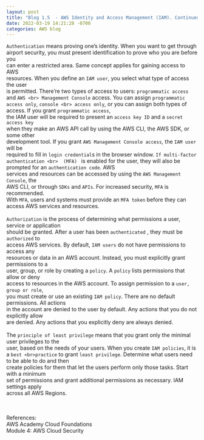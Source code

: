 ```yaml
---
layout: post
title: "Blog 1.5  - AWS Identity and Access Management (IAM). Continued "
date: 2022-03-19 14:21:28 -0700
categories: AWS blog
---
```

`Authentication` means proving one’s identity. When you want to get through <br>
airport security, you must present identification to prove who you are before you <br>
can enter a restricted area. Same concept applies for gaining access to AWS <br>
resources. When you define an `IAM user`, you select what type of access the user <br>
 is permitted. There’re two types of access to users: `programmatic access` and `AWS <br>
Management Console` access. You can assign `programmatic access only`, `console <br> access only`, or you can assign both types of access. If you grant `programmatic access`,<br> the IAM user will be required to present an `access key ID` and a `secret access key` <br> when they make an AWS API call by using the AWS CLI, the AWS SDK, or some other <br> development tool. If you grant `AWS Management Console access`, the `IAM user` will be <br>
required to fill in `login credential`s in the browser window. `If multi-factor authentication <br> 
(MFA) ` is enabled for the user, they will also be prompted for an `authentication code`. AWS <br> services and resources can be accessed by using the `AWS Management Console`, the <br> AWS CLI, or through `SDKs` and `APIs`. For increased security, `MFA` is recommended. <br> With `MFA`, users and systems must provide an `MFA token` before they can access AWS services and resources. <br><br>
`Authorization` is the process of determining what permissions a user, service or application <br> should be granted. After a user has been `authenticated` , they must be `authorized` to <br> access AWS services. By default, `IAM users` do not have permissions to access any <br> resources or data in an AWS account. Instead, you must explicitly grant permissions to a <br> user, group, or role by creating a `policy`. A `policy` lists permissions that allow or deny <br> access to resources in the AWS account. To assign permission to a `user, group or role`, <br> you must create or use an existing `IAM policy`. There are no default permissions. All actions <br> in the account are denied to the user by default. Any actions that you do not explicitly allow <br> are denied. Any actions that you explicitly deny are always denied. <br><br>
The `principle of least privilege` means that you grant only the minimal user privileges to the <br> user, based on the needs of your users. When you create `IAM policies`, it is a `best <br>practice` to grant `least privilege`. Determine what users need to be able to do and then <br> create policies for them that let the users perform only those tasks. Start with a minimum <br> set of permissions and grant additional permissions as necessary. IAM settings apply <br> across all AWS Regions.


<br><br>
References: <br>
AWS Academy Cloud Foundations <br>
Module 4: AWS Cloud Security <br>

